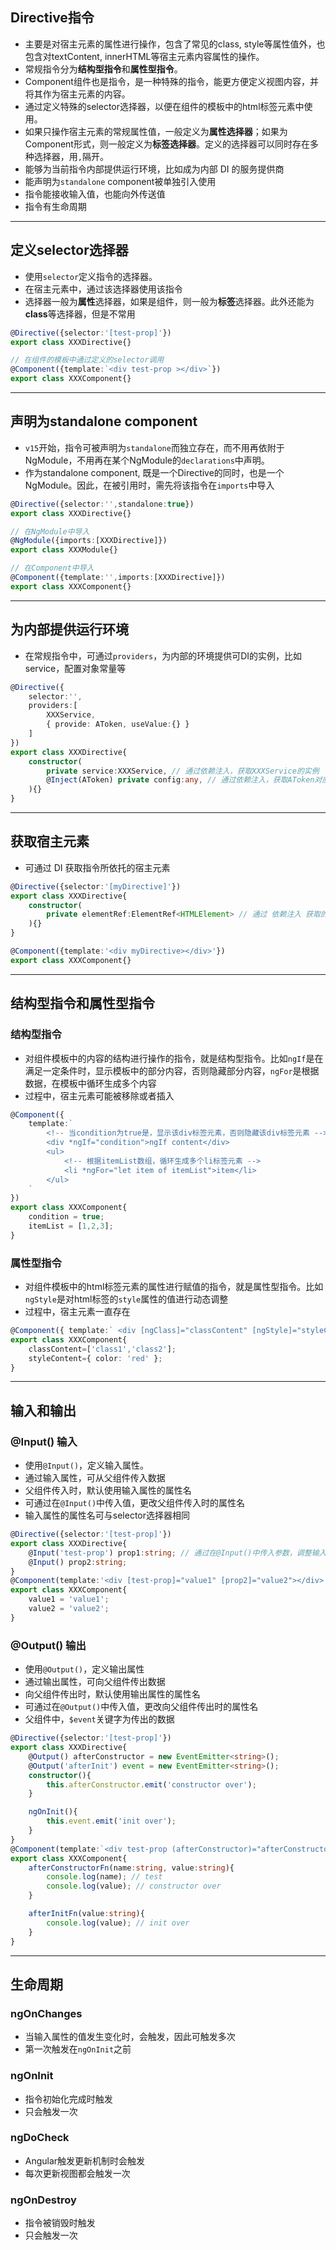 ## Directive指令
- 主要是对宿主元素的属性进行操作，包含了常见的class, style等属性值外，也包含对textContent, innerHTML等宿主元素内容属性的操作。
- 常规指令分为**结构型指令**和**属性型指令**。
- Component组件也是指令，是一种特殊的指令，能更方便定义视图内容，并将其作为宿主元素的内容。
- 通过定义特殊的selector选择器，以便在组件的模板中的html标签元素中使用。
- 如果只操作宿主元素的常规属性值，一般定义为**属性选择器**；如果为Component形式，则一般定义为**标签选择器**。定义的选择器可以同时存在多种选择器，用`,`隔开。
- 能够为当前指令内部提供运行环境，比如成为内部 DI 的服务提供商
- 能声明为`standalone` component被单独引入使用
- 指令能接收输入值，也能向外传送值
- 指令有生命周期

---

## 定义selector选择器
- 使用`selector`定义指令的选择器。
- 在宿主元素中，通过该选择器使用该指令
- 选择器一般为**属性**选择器，如果是组件，则一般为**标签**选择器。此外还能为**class**等选择器，但是不常用
```ts
@Directive({selector:'[test-prop]'})
export class XXXDirective{}

// 在组件的模板中通过定义的selector调用
@Component({template:`<div test-prop ></div>`})
export class XXXComponent{}
```

---

## 声明为standalone component
- `v15`开始，指令可被声明为`standalone`而独立存在，而不用再依附于NgModule，不用再在某个NgModule的`declarations`中声明。
- 作为standalone component, 既是一个Directive的同时，也是一个NgModule。因此，在被引用时，需先将该指令在`imports`中导入
```ts
@Directive({selector:'',standalone:true})
export class XXXDirective{}

// 在NgModule中导入
@NgModule({imports:[XXXDirective]})
export class XXXModule{}

// 在Component中导入
@Component({template:'',imports:[XXXDirective]})
export class XXXComponent{}
```

---

## 为内部提供运行环境
- 在常规指令中，可通过`providers`，为内部的环境提供可DI的实例，比如service，配置对象常量等
```ts
@Directive({
    selector:'',
    providers:[
        XXXService,
        { provide: AToken, useValue:{} }
    ]
})
export class XXXDirective{
    constructor(
        private service:XXXService, // 通过依赖注入，获取XXXService的实例
        @Inject(AToken) private config:any, // 通过依赖注入，获取AToken对应的具体配置对象常量
    ){}
}
```

---

## 获取宿主元素
- 可通过 DI 获取指令所依托的宿主元素
```ts
@Directive({selector:'[myDirective]'})
export class XXXDirective{
    constructor(
        private elementRef:ElementRef<HTMLElement> // 通过 依赖注入 获取的该变量，指向的是宿主元素，此处demo中取到的是 HTMLDivElement
    ){}
}

@Component({template:'<div myDirective></div>'})
export class XXXComponent{}
```

---

## 结构型指令和属性型指令
### 结构型指令
- 对组件模板中的内容的结构进行操作的指令，就是结构型指令。比如`ngIf`是在满足一定条件时，显示模板中的部分内容，否则隐藏部分内容，`ngFor`是根据数据，在模板中循环生成多个内容
- 过程中，宿主元素可能被移除或者插入
```ts
@Component({
    template:`
        <!-- 当condition为true是，显示该div标签元素，否则隐藏该div标签元素 -->
        <div *ngIf="condition">ngIf content</div>
        <ul>
            <!-- 根据itemList数组，循环生成多个li标签元素 -->
            <li *ngFor="let item of itemList">item</li>
        </ul>
    `
})
export class XXXComponent{
    condition = true;
    itemList = [1,2,3];
}
```

### 属性型指令
- 对组件模板中的html标签元素的属性进行赋值的指令，就是属性型指令。比如`ngStyle`是对html标签的`style`属性的值进行动态调整
- 过程中，宿主元素一直存在
```ts
@Component({ template:` <div [ngClass]="classContent" [ngStyle]="styleContent"></div>`})
export class XXXComponent{
    classContent=['class1','class2'];
    styleContent={ color: 'red' };
}
```

---

## 输入和输出
### @Input() 输入
- 使用`@Input()`，定义输入属性。
- 通过输入属性，可从父组件传入数据 
- 父组件传入时，默认使用输入属性的属性名
- 可通过在`@Input()`中传入值，更改父组件传入时的属性名
- 输入属性的属性名可与selector选择器相同
```ts
@Directive({selector:'[test-prop]'})
export class XXXDirective{
    @Input('test-prop') prop1:string; // 通过在@Input()中传入参数，调整输入属性名，并让输入属性名和选择器相同
    @Input() prop2:string;
}
@Component(template:'<div [test-prop]="value1" [prop2]="value2"></div>')
export class XXXComponent{
    value1 = 'value1';
    value2 = 'value2';
}
```

### @Output() 输出
- 使用`@Output()`，定义输出属性
- 通过输出属性，可向父组件传出数据
- 向父组件传出时，默认使用输出属性的属性名
- 可通过在`@Output()`中传入值，更改向父组件传出时的属性名
- 父组件中，`$event`关键字为传出的数据
```ts
@Directive({selector:'[test-prop]'})
export class XXXDirective{
    @Output() afterConstructor = new EventEmitter<string>();
    @Output('afterInit') event = new EventEmitter<string>();
    constructor(){
        this.afterConstructor.emit('constructor over');
    }

    ngOnInit(){
        this.event.emit('init over');
    }
}
@Component(template:`<div test-prop (afterConstructor)="afterConstructorFn('test',$event)" (afterInit)="afterInitFn($event)"></div>`)
export class XXXComponent{
    afterConstructorFn(name:string, value:string){
        console.log(name); // test 
        console.log(value); // constructor over
    }

    afterInitFn(value:string){
        console.log(value); // init over
    }
}
```

---

## 生命周期
### ngOnChanges
- 当输入属性的值发生变化时，会触发，因此可触发多次
- 第一次触发在`ngOnInit`之前

### ngOnInit
- 指令初始化完成时触发
- 只会触发一次

### ngDoCheck
- Angular触发更新机制时会触发
- 每次更新视图都会触发一次

### ngOnDestroy
- 指令被销毁时触发
- 只会触发一次